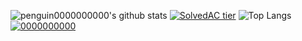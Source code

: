 ![penguin0000000000's github stats](https://github-readme-stats.vercel.app/api?username=penguin0000000000&show_icons=true&title_color=f8b5ff&icon_color=cbb5ff&text_color=baffe3&bg_color=0f0082)
[![SolvedAC tier](http://mazassumnida.wtf/api/v2/generate_badge?boj=0000000000)](https://solved.ac/0000000000)
![Top Langs](https://github-readme-stats.vercel.app/api/top-langs/?username=penguin0000000000&layout=compact&hide=csharp)
[![0000000000](https://solvedac-readme-badge.herokuapp.com/api/v1/badge?user=0000000000&theme=github-dark&size=medium&border_color=ff0000&compact=1&use_back_color=1&use_border=1&use_shadow=0)](https://solved.ac/profile/0000000000)

